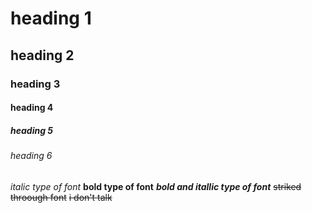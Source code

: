 # heading 1
## heading 2
### heading 3
#### heading 4
##### heading 5
###### heading 6

*italic type of font*
**bold type of font**
***bold and itallic type of font***
~~striked throough font~~
~~i don't talk~~
